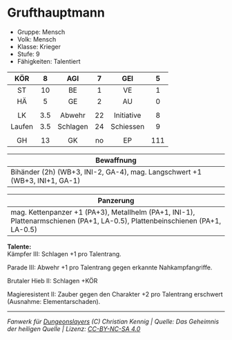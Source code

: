 # Grufthauptmann  
- Gruppe: Mensch  
- Volk: Mensch  
- Klasse: Krieger  
- Stufe: 9  
- Fähigkeiten: Talentiert  


| KÖR | 8 | AGI | 7 | GEI | 5 |
| :-: | :-: | :-: | :-: | :-: | :-: |
| ST | 10 | BE | 1 | VE | 1 |
| HÄ | 5 | GE | 2 | AU | 0 |
|  |
| LK | 3.5 | Abwehr | 22 | Initiative | 8 |
| Laufen | 3.5 | Schlagen | 24 | Schiessen | 9 |
|  |
| GH | 13 | GK | no | EP | 111 |

| Bewaffnung |
| --- |
| Bihänder (2h) (WB+3, INI-2, GA-4), mag. Langschwert +1 (WB+3, INI+1, GA-1) |


| Panzerung |
| --- |
| mag. Kettenpanzer +1 (PA+3), Metallhelm (PA+1, INI-1), Plattenarmschienen (PA+1, LA-0.5), Plattenbeinschienen (PA+1, LA-0.5) |


**Talente:**  
Kämpfer III: Schlagen +1 pro Talentrang.

Parade III: Abwehr +1 pro Talentrang gegen erkannte Nahkampfangriffe.

Brutaler Hieb II: Schlagen +KÖR

Magieresistent II: Zauber gegen den Charakter +2 pro Talentrang erschwert (Ausnahme: Elementarschaden).





___
*Fanwerk für [Dungeonslayers](https://www.dungeonslayers.net/) (C) Christian Kennig | Quelle: Das Geheimnis der heiligen Quelle | Lizenz: [CC-BY-NC-SA 4.0](https://creativecommons.org/licenses/by-nc-sa/4.0/deed.de)*